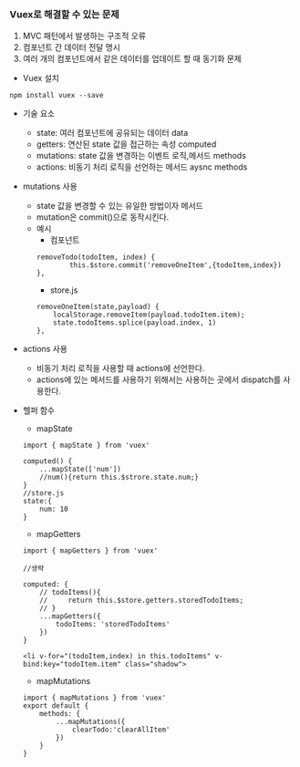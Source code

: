 ### Vuex로 해결할 수 있는 문제
1. MVC 패턴에서 발생하는 구조적 오류
2. 컴포넌트 간 데이터 전달 명시
3. 여러 개의 컴포넌트에서 같은 데이터를 업데이트 할 때 동기화 문제
- Vuex 설치
```
npm install vuex --save
```
- 기술 요소
    - state: 여러 컴포넌트에 공유되는 데이터 data
    - getters: 연산된 state 값을 접근하는 속성 computed
    - mutations: state 값을 변경하는 이벤트 로직,메서드 methods
    - actions: 비동기 처리 로직을 선언하는 메서드 aysnc methods

- mutations 사용
    - state 값을 변경할 수 있는 유일한 방법이자 메서드
    - mutation은 commit()으로 동작시킨다.
    - 예시
        - 컴포넌트
        ```
        removeTodo(todoItem, index) {
                this.$store.commit('removeOneItem',{todoItem,index})
        },
        ```
        - store.js
        ```
        removeOneItem(state,payload) {
            localStorage.removeItem(payload.todoItem.item);
            state.todoItems.splice(payload.index, 1)
        },
        ```
- actions 사용
    - 비동기 처리 로직을 사용할 때 actions에 선언한다.
    - actions에 있는 메서드를 사용하기 위해서는 사용하는 곳에서 dispatch를 사용한다.

- 헬퍼 함수
    - mapState
    ```
    import { mapState } from 'vuex'

    computed() {
        ...mapState(['num'])
        //num(){return this.$strore.state.num;}
    }
    //store.js
    state:{
        num: 10
    }
    ```
    - mapGetters
    ```
    import { mapGetters } from 'vuex'

    //생략

    computed: {
        // todoItems(){
        //     return this.$store.getters.storedTodoItems;
        // }
        ...mapGetters({
            todoItems: 'storedTodoItems'
        })
    }
    ```
    ```
    <li v-for="(todoItem,index) in this.todoItems" v-bind:key="todoItem.item" class="shadow">
    ```
    - mapMutations
    ```
    import { mapMutations } from 'vuex'
    export default {
        methods: {
            ...mapMutations({
                clearTodo:'clearAllItem'
            })
        }
    }
    ```